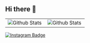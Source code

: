 ## Hi there 👋
<table>
  <tr>
    <td>
      <img
        align="left"
        src="https://github-readme-stats.vercel.app/api?username=ThailaSchmidt&theme=dracula&hide_border=false&include_all_commits=true"
        alt="Github Stats"
      />
    </td>
    <td>
      <img
        align="left"
        src="https://github-readme-stats.vercel.app/api/top-langs/?username=ThailaSchmidt&theme=dracula&hide_border=false&include_all_commits=true&count_private=true&layout=compact"
        alt="Github Stats"
      />
    </td>
    
  </tr>
</table>

[![Instagram Badge](https://img.shields.io/badge/Instagram-E4405F?style=for-the-badge&logo=instagram&logoColor=white)](https://www.instagram.com/)

